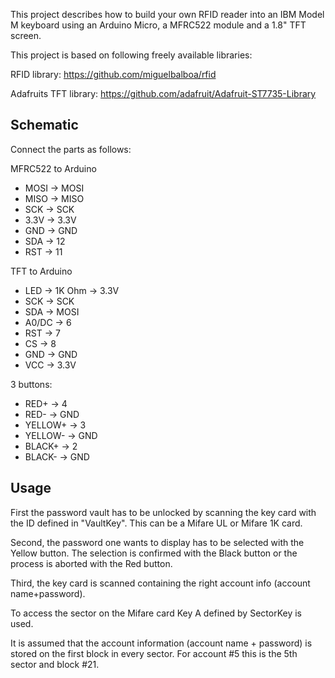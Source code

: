 This project describes how to build your own RFID reader
into an IBM Model M keyboard using an Arduino Micro, a 
MFRC522 module and a 1.8" TFT screen. 

This project is based on following freely available libraries:

RFID library:
https://github.com/miguelbalboa/rfid

Adafruits TFT library:
https://github.com/adafruit/Adafruit-ST7735-Library

Schematic
-----------------------------
Connect the parts as follows: 

MFRC522 to Arduino
  * MOSI    ->  MOSI
  * MISO    ->  MISO
  * SCK     ->  SCK
  * 3.3V    ->  3.3V
  * GND     ->  GND
  * SDA     ->  12 
  * RST     ->  11 

TFT to Arduino
  * LED     ->  1K Ohm -> 3.3V
  * SCK     ->  SCK
  * SDA     ->  MOSI
  * A0/DC   ->  6
  * RST     ->  7 
  * CS      ->  8
  * GND     ->  GND
  * VCC     ->  3.3V
  
3 buttons: 
  * RED+    ->  4
  * RED-    ->  GND
  * YELLOW+ ->  3
  * YELLOW- ->  GND
  * BLACK+  ->  2
  * BLACK-  ->  GND

Usage
-----------------------------
First the password vault has to be unlocked by scanning the 
key card with the ID defined in "VaultKey". 
This can be a Mifare UL or Mifare 1K card. 

Second, the password one wants to display has to be selected 
with the Yellow button. The selection is confirmed with the 
Black button or the process is aborted with the Red button. 

Third, the key card is scanned containing the right account 
info (account name+password). 

To access the sector on the Mifare card Key A defined by 
SectorKey is used. 

It is assumed that the account information (account name + password)
is stored on the first block in every sector. 
For account #5 this is the 5th sector and block #21. 
